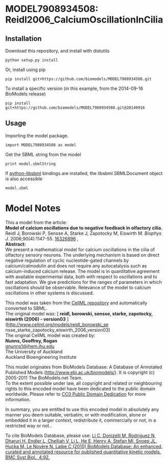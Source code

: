 # MODEL7908934508: Reidl2006_CalciumOscillationInCilia

## Installation

Download this repository, and install with distutils

`python setup.py install`

Or, install using pip

`pip install git+https://github.com/biomodels/MODEL7908934508.git`

To install a specific version (in this example, from the 2014-09-16 BioModels release)

`pip install git+https://github.com/biomodels/MODEL7908934508.git@20140916`

## Usage

Importing the model package.

`import MODEL7908934508 as model`

Get the SBML string from the model

`print model.sbmlString`

If [python-libsbml](https://pypi.python.org/pypi/python-libsbml) bindings are
installed, the libsbml.SBMLDocument object is also accessible

`model.sbml`


# Model Notes


This a model from the article:  
**Model of calcium oscillations due to negative feedback in olfactory cilia.**   
Reidl J, Borowski P, Sensse A, Starke J, Zapotocky M, Eiswirth M. _Biophys J._
2006;90(4):1147-55. [16326896](http://www.ncbi.nlm.nih.gov/pubmed/16326896) ,  
**Abstract:**   
We present a mathematical model for calcium oscillations in the cilia of
olfactory sensory neurons. The underlying mechanism is based on direct
negative regulation of cyclic nucleotide-gated channels by calcium/calmodulin
and does not require any autocatalysis such as calcium-induced calcium
release. The model is in quantitative agreement with available experimental
data, both with respect to oscillations and to fast adaptation. We give
predictions for the ranges of parameters in which oscillations should be
observable. Relevance of the model to calcium oscillations in other systems is
discussed.

This model was taken from the [CellML
repository](http://www.cellml.org/models) and automatically converted to SBML.  
The original model was: [ **reidl, borowski, sensse, starke, zapotocky,
eiswirth (2006) - version03** ](http://www.cellml.org/models/reidl_borowski_se
nsse_starke_zapotocky_eiswirth_2006_version03)  
The original CellML model was created by:  
**Nunns, Geoffrey, Rogan**   
gnunns1@jhem.jhu.edu  
The University of Auckland  
Auckland Bioengineering Institute  

This model originates from BioModels Database: A Database of Annotated
Published Models (http://www.ebi.ac.uk/biomodels/). It is copyright (c)
2005-2011 The BioModels.net Team.  
To the extent possible under law, all copyright and related or neighbouring
rights to this encoded model have been dedicated to the public domain
worldwide. Please refer to [CC0 Public Domain
Dedication](http://creativecommons.org/publicdomain/zero/1.0/) for more
information.

In summary, you are entitled to use this encoded model in absolutely any
manner you deem suitable, verbatim, or with modification, alone or embedded it
in a larger context, redistribute it, commercially or not, in a restricted way
or not..  
  
To cite BioModels Database, please use: [Li C, Donizelli M, Rodriguez N,
Dharuri H, Endler L, Chelliah V, Li L, He E, Henry A, Stefan MI, Snoep JL,
Hucka M, Le Novère N, Laibe C (2010) BioModels Database: An enhanced, curated
and annotated resource for published quantitative kinetic models. BMC Syst
Biol., 4:92.](http://www.ncbi.nlm.nih.gov/pubmed/20587024)


